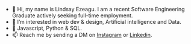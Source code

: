 - 👋 Hi, my name is Lindsay Ezeagu. I am a recent Software Engineering Graduate actively seeking full-time employment.
- 👀 I’m interested in web dev & design, Artificial intelligence and Data.
- 🌱 Javascript, Python & SQL.
- 📫 Reach me by sending a DM on [Instagram](https://www.instagram.com/lindsay.tech/) or 
[Linkedin](https://www.linkedin.com/in/lindsayezeagu/).

<!---
LindsayEzeagu/LindsayEzeagu is a ✨ special ✨ repository because its `README.md` (this file) appears on your GitHub profile.
You can click the Preview link to take a look at your changes.
--->
 


